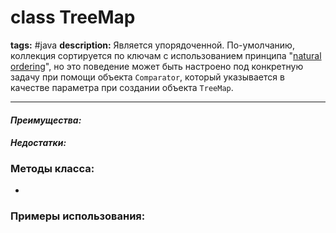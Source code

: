# class TreeMap
**tags:** #java
**description:** Является упорядоченной. По-умолчанию, коллекция сортируется по ключам с использованием принципа "[natural ordering](http://docs.oracle.com/javase/8/docs/api/java/lang/Comparable.html)", но это поведение может быть настроено под конкретную задачу при помощи объекта `Comparator`, который указывается в качестве параметра при создании объекта `TreeMap`.

---

#### *Преимущества:*

#### *Недостатки:*


### Методы класса:
- 

### Примеры использования:
